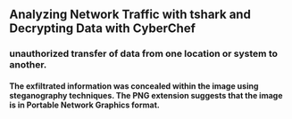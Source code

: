 ## Analyzing Network Traffic with tshark and Decrypting Data with CyberChef
### unauthorized transfer of data from one location or system to another.
#### The exfiltrated information was concealed within the image using __steganography__ techniques. The PNG extension suggests that the image is in Portable __Network Graphics format__.
